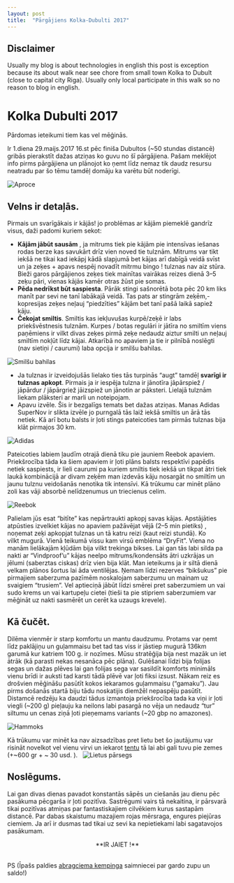```yaml
---
layout: post
title:  "Pārgājiens Kolka-Dubulti 2017"
---
```


Disclaimer
-----------
Usually my blog is about technologies in english this post is exception because its about walk near see chore from small town Kolka to Dubult (close to capital city Riga). Usually only local participate in this walk so no reason to blog in english.

Kolka Dubulti 2017
===================

Pārdomas ieteikumi tiem kas vel mēģinās. 

Ir 1.diena 29.maijs.2017 16.st pēc finiša Dubultos (~50 stundas distancē) gribās pierakstīt dažas atziņas ko guvu no šī pārgājiena. Pašam meklējot info pirms pārgājiena un plānojot ko ņemt līdz nemaz tik daudz resursu neatradu par šo tēmu tamdēļ domāju ka varētu būt noderīgi.

![Aproce](/images/2017-05-29-Kolka-Dubulti/20170529_135207_m.jpg)

Velns ir detaļās. 
-----------------

Pirmais un svarīgākais ir kājās! jo problēmas ar kājām piemeklē gandrīz visus, daži padomi kuriem sekot: 
* **Kājām jābūt sausām** , ja mitrums tiek pie kājām pie intensīvas iešanas rodas berze kas savukārt drīz vien noved tie tulznām. Mitrums var tikt iekšā ne tikai kad iekāpj kādā slapjumā bet kājas arī dabīgā veidā svīst un ja zeķes + apavs nespēj novadīt mitrmu bingo ! tulznas nav aiz stūra. Bieži garos pārgājienos zeķes tiek mainītas vairākas reizes dienā 3–5 zeķu pāri, vienas kājās kamēr otras žūst pie somas.
* **Pēda nedrīkst būt saspiesta**. Pārāk stingi sašnorētā bota pēc 20 km liks manīt par sevi ne tanī labākajā veidā. Tas pats ar stingrām zeķēm,- kopresijas zeķes neļauj “piedzīties” kājām bet tanī pašā laikā sapiež kāju.
* **Čekojat smiltis**. Smiltis kas iekļuvušas kurpē/zeķē ir labs priekšvēstnesis tulznām. Kurpes / botas regulāri ir jātīra no smiltīm viens paņēmiens ir vilkt divas zeķes pirmā zeķe nedaudz aiztur smilti un neļauj smiltīm nokļūt līdz kājai. Atkarībā no apaviem ja tie ir pilnībā noslēgti (nav sietiņi / caurumi) laba opcija ir smilšu bahilas.

![Smilšu bahilas](/images/2017-05-29-Kolka-Dubulti/sand_gaiters.jpg)

* Ja tulznas ir izveidojušās lielako ties tās turpinās “augt” tamdēļ **svarīgi ir tulznas apkopt**. Pirmais ja ir iespēja tulzna ir jānotīra jāpārspiež / jāpārdur / jāpārgriež jāizspiež un jānotin ar pāksteri. Lielajā tulznām liekam plāksteri ar marli un noteipojam. 
* Apavu izvēle. Šis ir bezgalīgs temats bet dažas atziņas. Manas Adidas SuperNov ir slikta izvēle jo purngalā tās laiž iekšā smiltis un ārā tās netiek. Kā arī botu balsts ir ļoti stings pateicoties tam pirmās tulznas bija klāt pirmajos 30 km.

![Adidas](/images/2017-05-29-Kolka-Dubulti/adidas.jpg)

Pateicoties labiem ļaudīm otrajā dienā tiku pie jauniem Reebok apaviem. Priekšrocība tāda ka šiem apaviem ir ļoti plāns balsts respektīvi papēdis netiek saspiests, ir lieli caurumi pa kuriem smiltis tiek iekšā un tikpat ātri tiek laukā kombinācijā ar divam zeķēm man izdevās kāju nosargāt no smiltīm un jaunu tulznu veidošanās nenotika tik intensīvi. Kā trūkumu car minēt plāno zoli kas vāji absorbē nelīdzenumus un triecienus celim. 

![Reebok](/images/2017-05-29-Kolka-Dubulti/reebok.jpeg)


Palielam jūs esat “bitīte” kas nepārtraukti apkopj savas kājas. Apstājāties atpūsties izvelkiet kājas no apaviem pažāvējat vējā (2–5 min pietiks) , noņemat zeķi apkopjat tulznas un tā katru reizi (kaut reizi stundā).
Ko vilkt mugurā.
Vienā teikumā vissu kam virsū emblēma “DryFit”. Viena no manām lielākajām kļūdām bija vilkt trekinga bikses. Lai gan tās labi silda pa nakti ar “Vindproof’u” kājas neelpo mitrums/kondensāts ātri uzkrājas un jēlumi (saberztas ciskas) drīz vien bija klāt. Man ieteikums ja ir siltā dienā velkam plānos šortus lai āda ventilējas. Ņemam līdzi rezerves “bikšukus” pie pirmajiem saberzuma pazīmēm noskalojam saberzumu un mainam uz svaigiem “trusiem”. Vel aptieciņā jābūt līdzi smērei pret saberzumiem un vai sudo krems un vai kartupeļu cietei (tieši ta pie stipriem saberzumiem var mēģināt uz nakti sasmērēt un cerēt ka uzaugs krevele).

Kā čučēt. 
---------

Dilēma vienmēr ir starp komfortu un mantu daudzumu. Protams var ņemt līdz paklājiņu un guļammaisu bet tad tas viss ir jāstiep mugurā 136km garumā kur katriem 100 g. ir nozīmes. Mūsu stratēģija bija nest mazāk un iet ātrāk (kā parasti nekas nesanāca pēc plāna). Gulēšanai līdzi bija folijas segas un dažas plēves lai gan folijas sega var sasildīt komforts minimāls vienu brīdi ir auksti tad karsti tādā plēvē var ļoti fiksi izsust. Nākam reiz es drošvien mēģināšu pasūtīt kokos iekaramos guļammaisu (“gamaku”). Jau pirms došanās startā biju tādu noskatijis diemžēl nepaspēju pasūtīt. Distamcē redzēju ka daudzi tādus izmantoja priekšrocība tada  ka viņi ir ļoti viegli (~200 g) pieļauju ka neilons labi pasargā no vēja un nedaudz “tur” siltumu un cenas ziņā ļoti pieņemams variants (~20 gbp no amazones).

![Hammoks](/images/2017-06-29-Kolka-Dubulti/hammock.jpg)

Kā trūkumu var minēt ka nav aizsadzības pret lietu bet šo jautājumu var risināt novelkot vel vienu virvi un iekarot [tentu](https://www.amazon.com/Portable-Lightweight-Waterproof-Shelter-Sunshade/dp/B01ISTXD1W) tā lai abi gali tuvu pie zemes (+~600 gr + ~ 30 usd. ).  
![Lietus pārsegs](/images/2017-06-29-Kolka-Dubulti/tent_trap.jpg)

Noslēgums.
----------

Lai gan divas dienas pavadot konstantās sāpēs un ciešanās jau dienu pēc pasākuma pēcgarša ir ļoti pozitīva. Sastrēgumi vairs tā nekaitina, ir pārsvarā tikai pozitīvas atmiņas par fantastiskajiem cilvēkiem kurus sastapām distancē. Par dabas skaistumu mazajiem rojas mērsraga, engures piejūras ciemiem. Ja arī ir dusmas tad tikai uz sevi ka nepietiekami labi sagatavojos pasākumam. 

<center>**IR JAIET !**</center> 

PS (Īpašs paldies [abragciema kempinga](http://www.abragciems.lv) saimniecei par gardo zupu un saldo!)
